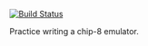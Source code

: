 [![Build Status](https://travis-ci.org/p47t/chip8.svg?branch=master)](https://travis-ci.org/p47t/chip8)

Practice writing a chip-8 emulator.